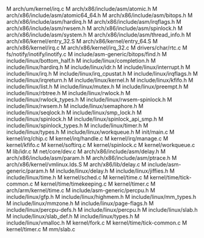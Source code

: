 M       arch/um/kernel/irq.c
M       arch/x86/include/asm/atomic.h
M       arch/x86/include/asm/atomic64_64.h
M       arch/x86/include/asm/bitops.h
M       arch/x86/include/asm/hardirq.h
M       arch/x86/include/asm/irqflags.h
M       arch/x86/include/asm/rwsem.h
M       arch/x86/include/asm/spinlock.h
M       arch/x86/include/asm/system.h
M       arch/x86/include/asm/thread_info.h
M       arch/x86/kernel/entry_32.S
M       arch/x86/kernel/entry_64.S
M       arch/x86/kernel/irq.c
M       arch/x86/kernel/irq_32.c
M       drivers/char/rtc.c
M       fs/notify/inotify/inotify.c
M       include/asm-generic/bitops/find.h
M       include/linux/bottom_half.h
M       include/linux/completion.h
M       include/linux/hardirq.h
M       include/linux/idr.h
M       include/linux/interrupt.h
M       include/linux/irq.h
M       include/linux/irq_cpustat.h
M       include/linux/irqflags.h
M       include/linux/irqreturn.h
M       include/linux/kernel.h
M       include/linux/kfifo.h
M       include/linux/list.h
M       include/linux/mutex.h
M       include/linux/preempt.h
M       include/linux/rbtree.h
M       include/linux/rwlock.h
M       include/linux/rwlock_types.h
M       include/linux/rwsem-spinlock.h
M       include/linux/rwsem.h
M       include/linux/semaphore.h
M       include/linux/seqlock.h
M       include/linux/smp_lock.h
M       include/linux/spinlock.h
M       include/linux/spinlock_api_smp.h
M       include/linux/spinlock_types.h
M       include/linux/timer.h
M       include/linux/types.h
M       include/linux/workqueue.h
M       init/main.c
M       kernel/irq/chip.c
M       kernel/irq/handle.c
M       kernel/irq/manage.c
M       kernel/kfifo.c
M       kernel/softirq.c
M       kernel/spinlock.c
M       kernel/workqueue.c
M       lib/idr.c
M       net/core/dev.c
M       arch/x86/include/asm/delay.h
M       arch/x86/include/asm/param.h
M       arch/x86/include/asm/ptrace.h
M       arch/x86/kernel/vmlinux.lds.S
M       arch/x86/lib/delay.c
M       include/asm-generic/param.h
M       include/linux/delay.h
M       include/linux/jiffies.h
M       include/linux/time.h
M       kernel/sched.c
M       kernel/time.c
M       kernel/time/tick-common.c
M       kernel/time/timekeeping.c
M       kernel/timer.c
M       arch/arm/kernel/time.c
M       include/asm-generic/percpu.h
M       include/linux/gfp.h
M       include/linux/highmem.h
M       include/linux/mm_types.h
M       include/linux/mmzone.h
M       include/linux/page-flags.h
M       include/linux/percpu-defs.h
M       include/linux/percpu.h
M       include/linux/slab.h
M       include/linux/slab_def.h
M       include/linux/types.h
M       include/linux/vmalloc.h
M       kernel/fork.c
M       kernel/time/tick-common.c
M       kernel/timer.c
M       mm/slab.c